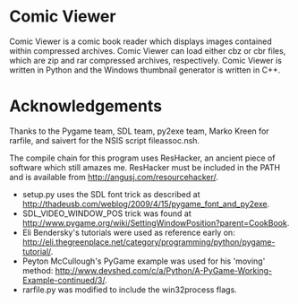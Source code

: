 Comic Viewer
============
Comic Viewer is a comic book reader which displays images contained within
compressed archives. Comic Viewer can load either cbz or cbr files, which are
zip and rar compressed archives, respectively. Comic Viewer is written in
Python and the Windows thumbnail generator is written in C++.

Acknowledgements
================
Thanks to the Pygame team, SDL team, py2exe team, Marko Kreen for rarfile,
and saivert for the NSIS script fileassoc.nsh.

The compile chain for this program uses ResHacker, an ancient piece of software
which still amazes me. ResHacker must be included in the PATH and is available
from <http://angusj.com/resourcehacker/>.

* setup.py uses the SDL font trick as described at
    <http://thadeusb.com/weblog/2009/4/15/pygame_font_and_py2exe>.
* SDL_VIDEO_WINDOW_POS trick was found at
    <http://www.pygame.org/wiki/SettingWindowPosition?parent=CookBook>.
* Eli Bendersky's tutorials were used as reference early on:
    <http://eli.thegreenplace.net/category/programming/python/pygame-tutorial/>.
* Peyton McCullough's PyGame example was used for his 'moving' method:
    <http://www.devshed.com/c/a/Python/A-PyGame-Working-Example-continued/3/>.
* rarfile.py was modified to include the win32process flags.
